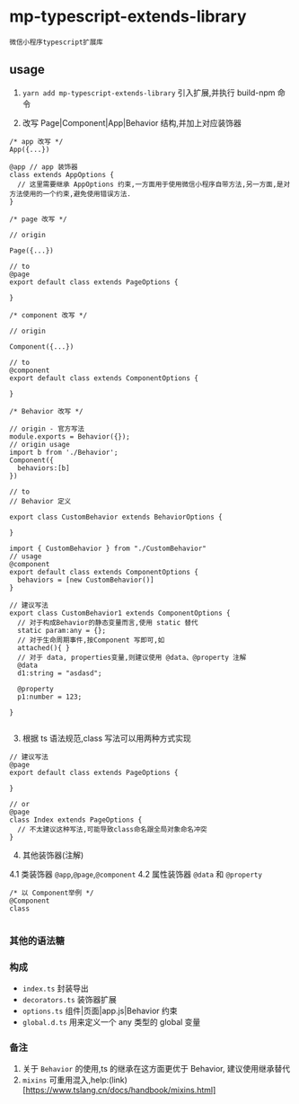 # mp-typescript-extends-library

`微信小程序typescript扩展库`

## usage

1. `yarn add mp-typescript-extends-library` 引入扩展,并执行 build-npm 命令

2. 改写 Page|Component|App|Behavior 结构,并加上对应装饰器

```
/* app 改写 */
App({...})

@app // app 装饰器
class extends AppOptions {
  // 这里需要继承 AppOptions 约束,一方面用于使用微信小程序自带方法,另一方面,是对方法使用的一个约束,避免使用错误方法.
}

/* page 改写 */

// origin

Page({...})

// to
@page
export default class extends PageOptions {

}

/* component 改写 */

// origin

Component({...})

// to
@component
export default class extends ComponentOptions {

}

/* Behavior 改写 */

// origin - 官方写法
module.exports = Behavior({});
// origin usage
import b from './Behavior';
Component({
  behaviors:[b]
})

// to
// Behavior 定义

export class CustomBehavior extends BehaviorOptions {

}

import { CustomBehavior } from "./CustomBehavior"
// usage
@component
export default class extends ComponentOptions {
  behaviors = [new CustomBehavior()]
}

// 建议写法
export class CustomBehavior1 extends ComponentOptions {
  // 对于构成Behavior的静态变量而言,使用 static 替代
  static param:any = {};
  // 对于生命周期事件,按Component 写即可,如
  attached(){ }
  // 对于 data, properties变量,则建议使用 @data、@property 注解
  @data
  d1:string = "asdasd";

  @property
  p1:number = 123;

}


```

3. 根据 ts 语法规范,class 写法可以用两种方式实现

```
// 建议写法
@page
export default class extends PageOptions {

}

// or
@page
class Index extends PageOptions {
  // 不太建议这种写法,可能导致class命名跟全局对象命名冲突
}

```

4. 其他装饰器(注解)

4.1 类装饰器 `@app`,`@page`,`@component`
4.2 属性装饰器 `@data` 和 `@property`

```
/* 以 Component举例 */
@Component
class


```

### 其他的语法糖

### 构成

- `index.ts` 封装导出
- `decorators.ts` 装饰器扩展
- `options.ts` 组件|页面|app.js|Behavior 约束
- `global.d.ts` 用来定义一个 any 类型的 global 变量

### 备注

1. 关于 `Behavior` 的使用,ts 的继承在这方面更优于 Behavior, 建议使用继承替代
2. `mixins` 可重用混入,help:(link)[https://www.tslang.cn/docs/handbook/mixins.html]
